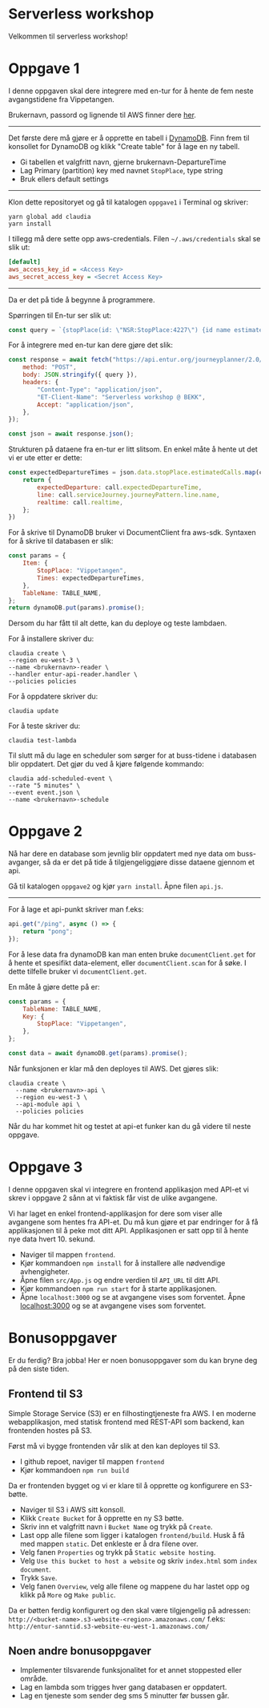 # Serverless workshop

Velkommen til serverless workshop!

# Oppgave 1

I denne oppgaven skal dere integrere med en-tur for å hente de fem neste avgangstidene fra Vippetangen.

Brukernavn, passord og lignende til AWS finner dere [her](https://docs.google.com/spreadsheets/d/1V8LzTbTflFzzFnD2Opz24lKQOuRJd7UFMHfwCU2t61M/edit?usp=sharing).

---

Det første dere må gjøre er å opprette en tabell i [DynamoDB](https://aws.amazon.com/dynamodb).
Finn frem til konsollet for DynamoDB og klikk "Create table" for å lage en ny tabell.

*   Gi tabellen et valgfritt navn, gjerne brukernavn-DepartureTime
*   Lag Primary (partition) key med navnet `StopPlace`, type string
*   Bruk ellers default settings

---

Klon dette repositoryet og gå til katalogen `oppgave1` i Terminal og skriver:

```shell
yarn global add claudia
yarn install
```

I tillegg må dere sette opp aws-credentials. Filen `~/.aws/credentials` skal se slik ut:

```ini
[default]
aws_access_key_id = <Access Key>
aws_secret_access_key = <Secret Access Key>
```

---

Da er det på tide å begynne å programmere.

Spørringen til En-tur ser slik ut:

```javascript
const query = `{stopPlace(id: \"NSR:StopPlace:4227\") {id name estimatedCalls(startTime: \"${moment().format()}\", timeRange: 72100, numberOfDepartures: 10) { realtime aimedArrivalTime aimedDepartureTime expectedArrivalTime expectedDepartureTime actualArrivalTime actualDepartureTime date forBoarding forAlighting destinationDisplay { frontText } quay {   id } serviceJourney {   journeyPattern {     line {  id  name  transportMode     }   } }    }}}`;
```

For å integrere med en-tur kan dere gjøre det slik:

```JavaScript
const response = await fetch("https://api.entur.org/journeyplanner/2.0/index/graphql", {
    method: "POST",
    body: JSON.stringify({ query }),
    headers: {
        "Content-Type": "application/json",
        "ET-Client-Name": "Serverless workshop @ BEKK",
        Accept: "application/json",
    },
});

const json = await response.json();
```

Strukturen på dataene fra en-tur er litt slitsom. En enkel måte å hente ut det vi er ute etter er dette:

```JavaScript
const expectedDepartureTimes = json.data.stopPlace.estimatedCalls.map(call => {
    return {
        expectedDeparture: call.expectedDepartureTime,
        line: call.serviceJourney.journeyPattern.line.name,
        realtime: call.realtime,
    };
})
```

For å skrive til DynamoDB bruker vi DocumentClient fra aws-sdk.
Syntaxen for å skrive til databasen er slik:

```javascript
const params = {
    Item: {
        StopPlace: "Vippetangen",
        Times: expectedDepartureTimes,
    },
    TableName: TABLE_NAME,
};
return dynamoDB.put(params).promise();
```

Dersom du har fått til alt dette, kan du deploye og teste lambdaen.

For å installere skriver du:

```shell
claudia create \
--region eu-west-3 \
--name <brukernavn>-reader \
--handler entur-api-reader.handler \
--policies policies
```

For å oppdatere skriver du:

```shell
claudia update
```

For å teste skriver du:

```shell
claudia test-lambda
```

Til slutt må du lage en scheduler som sørger for at buss-tidene i databasen blir oppdatert. Det gjør du ved å kjøre følgende kommando:

```shell
claudia add-scheduled-event \
--rate "5 minutes" \
--event event.json \
--name <brukernavn>-schedule
```

# Oppgave 2

Nå har dere en database som jevnlig blir oppdatert med nye data om buss-avganger, så da er det på tide å tilgjengeliggjøre disse dataene gjennom et api.

Gå til katalogen `oppgave2` og kjør `yarn install`. Åpne filen `api.js`.

---

For å lage et api-punkt skriver man f.eks:

```javascript
api.get("/ping", async () => {
    return "pong";
});
```

For å lese data fra dynamoDB kan man enten bruke `documentClient.get` for å hente et spesifikt data-element, eller `documentClient.scan` for å søke. I dette tilfelle bruker vi `documentClient.get`.

En måte å gjøre dette på er:

```JavaScript
const params = {
    TableName: TABLE_NAME,
    Key: {
        StopPlace: "Vippetangen",
    },
};

const data = await dynamoDB.get(params).promise();
```

Når funksjonen er klar må den deployes til AWS. Det gjøres slik:

```shell
claudia create \
  --name <brukernavn>-api \
  --region eu-west-3 \
  --api-module api \
  --policies policies
```

Når du har kommet hit og testet at api-et funker kan du gå videre til neste oppgave.

# Oppgave 3

I denne oppgaven skal vi integrere en frontend applikasjon med API-et vi skrev i oppgave 2 sånn at vi faktisk får vist de ulike avgangene.

Vi har laget en enkel frontend-applikasjon for dere som viser alle avgangene som hentes fra API-et. Du må kun gjøre et par endringer for å få applikasjonen til å peke mot ditt API. Applikasjonen er satt opp til å hente nye data hvert 10. sekund.

*   Naviger til mappen `frontend`.
*   Kjør kommandoen `npm install` for å installere alle nødvendige avhengigheter.
*   Åpne filen `src/App.js` og endre verdien til `API_URL` til ditt API.
*   Kjør kommandoen `npm run start` for å starte applikasjonen.
*   Åpne `localhost:3000` og se at avgangene vises som forventet.
    Åpne [localhost:3000](http://localhost:3000) og se at avgangene vises som forventet.

# Bonusoppgaver

Er du ferdig? Bra jobba! Her er noen bonusoppgaver som du kan bryne deg på den siste tiden.

## Frontend til S3

Simple Storage Service (S3) er en filhostingtjeneste fra AWS. I en moderne webapplikasjon, med statisk frontend med REST-API som backend, kan frontenden hostes på S3.

Først må vi bygge frontenden vår slik at den kan deployes til S3.

*   I github repoet, naviger til mappen `frontend`
*   Kjør kommandoen `npm run build`

Da er frontenden bygget og vi er klare til å opprette og konfigurere en S3-bøtte.

*   Naviger til S3 i AWS sitt konsoll.
*   Klikk `Create Bucket` for å opprette en ny S3 bøtte.
*   Skriv inn et valgfritt navn i `Bucket Name` og trykk på `Create`.
*   Last opp alle filene som ligger i katalogen `frontend/build`. Husk å få med mappen `static`. Det enkleste er å dra filene over.
*   Velg fanen `Properties` og trykk på `Static website hosting`.
*   Velg `Use this bucket to host a website` og skriv `index.html` som `index document`.
*   Trykk `Save`.
*   Velg fanen `Overview`, velg alle filene og mappene du har lastet opp og klikk på `More` og `Make public`.

Da er bøtten ferdig konfigurert og den skal være tilgjengelig på adressen: `http://<bucket-name>.s3-website-<region>.amazonaws.com/` f.eks: `http://entur-sanntid.s3-website-eu-west-1.amazonaws.com/`

## Noen andre bonusoppgaver

*   Implementer tilsvarende funksjonalitet for et annet stoppested eller område.
*   Lag en lambda som trigges hver gang databasen er oppdatert.
*   Lag en tjeneste som sender deg sms 5 minutter før bussen går.
